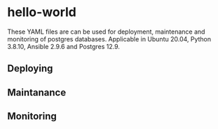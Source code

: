 # hello-world
These YAML files are can be used for deployment, maintenance and monitoring of postgres databases. Applicable in Ubuntu 20.04, Python 3.8.10, Ansible 2.9.6 and Postgres 12.9.
## Deploying

## Maintanance

## Monitoring

